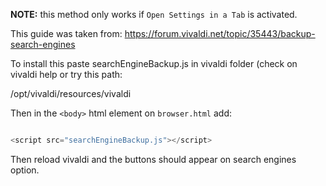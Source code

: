 **NOTE:** this method only works if `Open Settings in a Tab` is activated.

This guide was taken from:
https://forum.vivaldi.net/topic/35443/backup-search-engines



To install this paste searchEngineBackup.js in vivaldi folder (check on vivaldi help or try this path:

/opt/vivaldi/resources/vivaldi

Then in the `<body>` html element on `browser.html` add:

```js

<script src="searchEngineBackup.js"></script>

```
Then reload vivaldi and the buttons should appear on search engines option.
